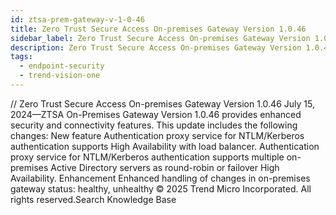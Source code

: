 ```yaml
---
id: ztsa-prem-gateway-v-1-0-46
title: Zero Trust Secure Access On-premises Gateway Version 1.0.46
sidebar_label: Zero Trust Secure Access On-premises Gateway Version 1.0.46
description: Zero Trust Secure Access On-premises Gateway Version 1.0.46
tags:
  - endpoint-security
  - trend-vision-one
---
```


/*<![CDATA[*/ $('#title').html($('meta[name=map-description]').attr('content')); /*]]>*/ Zero Trust Secure Access On-premises Gateway Version 1.0.46 July 15, 2024—ZTSA On-Premises Gateway Version 1.0.46 provides enhanced security and connectivity features. This update includes the following changes: New feature Authentication proxy service for NTLM/Kerberos authentication supports High Availability with load balancer. Authentication proxy service for NTLM/Kerberos authentication supports multiple on-premises Active Directory servers as round-robin or failover High Availability. Enhancement Enhanced handling of changes in on-premises gateway status: healthy, unhealthy © 2025 Trend Micro Incorporated. All rights reserved.Search Knowledge Base